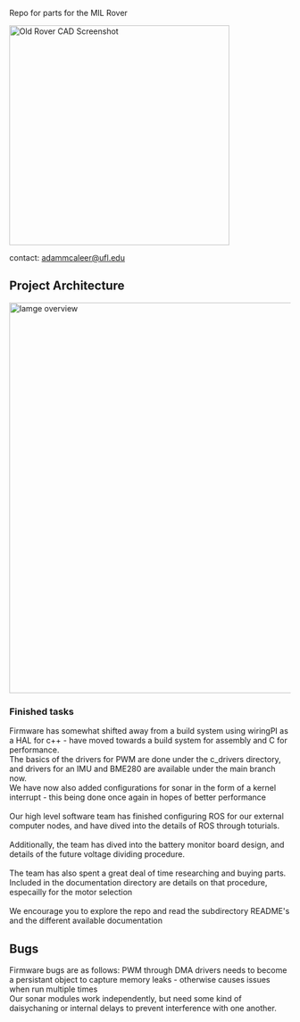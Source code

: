 Repo for parts for the MIL Rover

<img width="394" alt="Old Rover CAD Screenshot" src="https://github.com/amcaleer271/Mars-Rover/assets/93012410/63f4e23b-9c5b-4e58-aedf-c8c5b46f9684">

contact: adammcaleer@ufl.edu

## Project Architecture
<img width="700" alt="Iamge overview" src="https://github.com/kberon/Mars-Rover/assets/115107058/b77744f1-999a-49fe-8464-b7bfb6649720">

### Finished tasks
Firmware has somewhat shifted away from a build system using wiringPI as a HAL for c++ - have moved towards a build system for assembly and C for performance. <br>
The basics of the drivers for PWM are done under the c_drivers directory, and drivers for an IMU and BME280 are available under the main branch now.<br>
We have now also added configurations for sonar in the form of a kernel interrupt - this being done once again in hopes of better performance<br>
<br>
Our high level software team has finished configuring ROS for our external computer nodes, and have dived into the details of ROS through toturials.<br>
<br>
Additionally, the team has dived into the battery monitor board design, and details of the future voltage dividing procedure.<br>
<br>
The team has also spent a great deal of time researching and buying parts. Included in the documentation directory are details on that procedure, especailly for the motor selection<br>
<br>
We encourage you to explore the repo and read the subdirectory README's and the different available documentation

## Bugs
Firmware bugs are as follows: PWM through DMA drivers needs to become a persistant object to capture memory leaks - otherwise causes issues when run multiple times<br>
Our sonar modules work independently, but need some kind of daisychaning or internal delays to prevent interference with one another.

